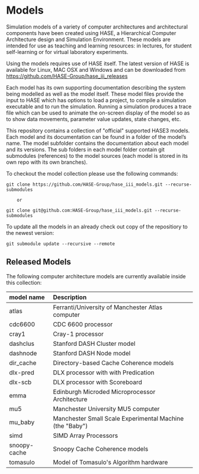 # Models

Simulation models of a variety of computer architectures and architectural components have been created using HASE, a Hierarchical Computer Architecture design and Simulation Environment. These models are intended for use as teaching and learning resources: in lectures, for student self-learning or for virtual laboratory experiments.

Using the models requires use of HASE itself. The latest version of HASE is available for Linux, MAC OSX and Windows and can be downloaded from https://github.com/HASE-Group/hase_iii_releases

Each model has its own supporting documentation describing the system being modelled as well as the model itself. These model files provide the input to HASE which has options to load a project, to compile a simulation executable and to run the simulation. Running a simulation produces a trace file which can be used to animate the on-screen display of the model so as to show data movements, parameter value updates, state changes, etc.

This repository contains a collection of "official" supported HASE3 models. Each model and its documentation can be found in a folder of the model’s name. The model subfolder contains the documentation about each model and its versions. The sub folders in each model folder contain git submodules (references) to the model sources (each model is stored in its own repo with its own branches).

To checkout the model collection please use the following commands:

    git clone https://github.com/HASE-Group/hase_iii_models.git --recurse-submodules
    
        or
    
    git clone git@github.com:HASE-Group/hase_iii_models.git --recurse-submodules

To update all the models in an already check out copy of the repositiory to the newest version:

    git submodule update --recursive --remote


## Released Models

The following computer architecture models are currently available inside this collection:

| model name | Description|
|:-------------|:------------|
| atlas        |  Ferranti/University of Manchester Atlas computer |
| cdc6600      |  CDC 6600 processor |
| cray1        |  Cray-1 processor |
| dashclus     |  Stanford DASH Cluster model |
| dashnode     |  Stanford DASH Node model |
| dir_cache    |  Directory-based Cache Coherence	models |
| dlx-pred     |  DLX processor with with Predication |
| dlx-scb      |  DLX processor with Scoreboard |
| emma  	   |  Edinburgh Microded Microprocessor Architecture |
| mu5   	   |  Manchester University MU5 computer |
| mu_baby      |  Manchester Small Scale Experimental Machine (the "Baby") |
| simd         |  SIMD Array Processors |
| snoopy-cache | Snoopy Cache Coherence models |
| tomasulo     | Model of Tomasulo's Algorithm hardware |


